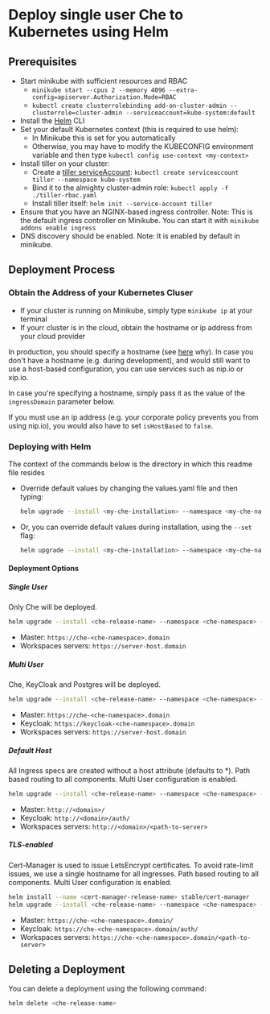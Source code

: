# Deploy single user Che to Kubernetes using Helm

## Prerequisites
- Start minikube with sufficient resources and RBAC 
  - `minikube start --cpus 2 --memory 4096 --extra-config=apiserver.Authorization.Mode=RBAC`
  - `kubectl create clusterrolebinding add-on-cluster-admin --clusterrole=cluster-admin --serviceaccount=kube-system:default`
- Install the [Helm](https://github.com/kubernetes/helm/blob/master/docs/install.md) CLI
- Set your default Kubernetes context (this is required to use helm):
  - In Minikube this is set for you automatically
  - Otherwise, you may have to modify the KUBECONFIG environment variable and then type `kubectl config use-context <my-context>`
- Install tiller on your cluster:
  - Create a [tiller serviceAccount](https://github.com/kubernetes/helm/blob/master/docs/rbac.md): `kubectl create serviceaccount tiller --namespace kube-system`
   - Bind it to the almighty cluster-admin role: `kubectl apply -f ./tiller-rbac.yaml`
  - Install tiller itself: `helm init --service-account tiller`
- Ensure that you have an NGINX-based ingress controller. Note: This is the default ingress controller on Minikube. You can start it with `minikube addons enable ingress`
- DNS discovery should be enabled. Note: It is enabled by default in minikube.

## Deployment Process
### Obtain the Address of your Kubernetes Cluser
- If your cluster is running on Minikube, simply type `minikube ip` at your terminal
- If yourr cluster is in the cloud, obtain the hostname or ip address from your cloud provider

In production, you should specify a hostname (see [here](https://github.com/eclipse/che/issues/8694) why). In case you don't have a hostname (e.g. during development), and would still want to use a host-based configuration, you can use services such as nip.io or xip.io.

In case you're specifying a hostname, simply pass it as the value of the `ingressDomain` parameter below.

If you must use an ip address (e.g. your corporate policy prevents you from using nip.io), you would also have to set `isHostBased` to `false`.

### Deploying with Helm
The context of the commands below is the directory in which this readme file resides

- Override default values by changing the values.yaml file and then typing:

  ```bash
  helm upgrade --install <my-che-installation> --namespace <my-che-namespace> ./
  ```
- Or, you can override default values during installation, using the `--set` flag:

  ```bash
  helm upgrade --install <my-che-installation> --namespace <my-che-namespace> --set global.ingressDomain=<my-hostname> --set cheImage=<my-image> ./
  ```

#### Deployment Options

##### Single User 
Only Che will be deployed.

  ```bash
  helm upgrade --install <che-release-name> --namespace <che-namespace> --set global.ingressDomain=<domain> ./
  ```
* Master: `https://che-<che-namespace>.domain`
* Workspaces servers: `https://server-host.domain`
  
##### Multi User 
Che, KeyCloak and Postgres will be deployed.

  ```bash
  helm upgrade --install <che-release-name> --namespace <che-namespace> -f ./values/multi-user.yaml --set global.ingressDomain=<domain> ./
  ```

* Master: `https://che-<che-namespace>.domain`
* Keycloak:  `https://keycloak-<che-namespace>.domain`
* Workspaces servers: `https://server-host.domain`

##### Default Host
All Ingress specs are created without a host attribute (defaults to *).
Path based routing to all components.
Multi User configuration is enabled. 
 
  ```bash
  helm upgrade --install <che-release-name> --namespace <che-namespace> -f ./values/default-host.yaml --set global.ingressDomain=<domain> ./
  ```
 
* Master: `http://<domain>/`
* Keycloak:  `http://<domain>/auth/`
* Workspaces servers: `http://<domain>/<path-to-server>`

##### TLS-enabled
Cert-Manager is used to issue LetsEncrypt certificates.
To avoid rate-limit issues, we use a single hostname for all ingresses.
Path based routing to all components.
Multi User configuration is enabled. 

  ```bash
  helm install --name <cert-manager-release-name> stable/cert-manager
  helm upgrade --install <che-release-name> --namespace <che-namespace> -f ./values/tls.yaml --set global.ingressDomain=<domain> ./
  ```

* Master: `https://che-<che-namespace>.domain/`
* Keycloak:  `https://che-<che-namespace>.domain/auth/`
* Workspaces servers: `https://che-<che-namespace>.domain/<path-to-server>`

## Deleting a Deployment
You can delete a deployment using the following command:

``` bash
helm delete <che-release-name>
```
